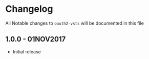 # Changelog
All Notable changes to `oauth2-vsts` will be documented in this file

## 1.0.0 - 01NOV2017
- Initial release